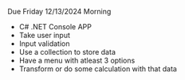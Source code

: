 Due Friday 12/13/2024 Morning

- C# .NET Console APP
- Take user input
- Input validation
- Use a collection to store data
- Have a menu with atleast 3 options
- Transform or do some calculation with that data

